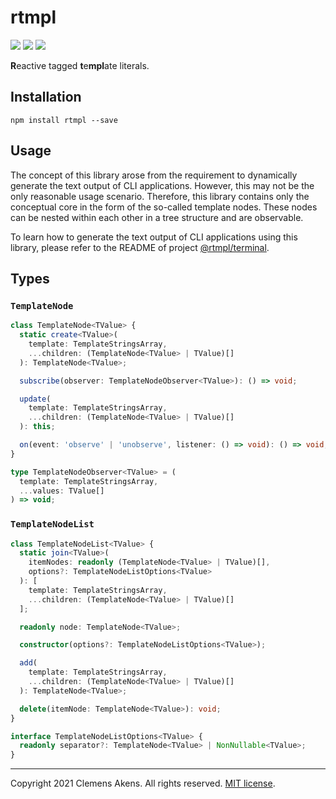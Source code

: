 # rtmpl

[![][ci-badge]][ci-link] [![][version-badge]][version-link]
[![][license-badge]][license-link]

[ci-badge]: https://github.com/clebert/rtmpl/workflows/CI/badge.svg
[ci-link]: https://github.com/clebert/rtmpl
[version-badge]: https://badgen.net/npm/v/rtmpl
[version-link]: https://www.npmjs.com/package/rtmpl
[license-badge]: https://badgen.net/npm/license/rtmpl
[license-link]: https://github.com/clebert/rtmpl/blob/master/LICENSE.md

**R**eactive tagged **t**e**mpl**ate literals.

## Installation

```
npm install rtmpl --save
```

## Usage

The concept of this library arose from the requirement to dynamically generate
the text output of CLI applications. However, this may not be the only
reasonable usage scenario. Therefore, this library contains only the conceptual
core in the form of the so-called template nodes. These nodes can be nested
within each other in a tree structure and are observable.

To learn how to generate the text output of CLI applications using this library,
please refer to the README of project
[@rtmpl/terminal](https://github.com/clebert/rtmpl-terminal).

## Types

### `TemplateNode`

```ts
class TemplateNode<TValue> {
  static create<TValue>(
    template: TemplateStringsArray,
    ...children: (TemplateNode<TValue> | TValue)[]
  ): TemplateNode<TValue>;

  subscribe(observer: TemplateNodeObserver<TValue>): () => void;

  update(
    template: TemplateStringsArray,
    ...children: (TemplateNode<TValue> | TValue)[]
  ): this;

  on(event: 'observe' | 'unobserve', listener: () => void): () => void;
}
```

```ts
type TemplateNodeObserver<TValue> = (
  template: TemplateStringsArray,
  ...values: TValue[]
) => void;
```

### `TemplateNodeList`

```ts
class TemplateNodeList<TValue> {
  static join<TValue>(
    itemNodes: readonly (TemplateNode<TValue> | TValue)[],
    options?: TemplateNodeListOptions<TValue>
  ): [
    template: TemplateStringsArray,
    ...children: (TemplateNode<TValue> | TValue)[]
  ];

  readonly node: TemplateNode<TValue>;

  constructor(options?: TemplateNodeListOptions<TValue>);

  add(
    template: TemplateStringsArray,
    ...children: (TemplateNode<TValue> | TValue)[]
  ): TemplateNode<TValue>;

  delete(itemNode: TemplateNode<TValue>): void;
}
```

```ts
interface TemplateNodeListOptions<TValue> {
  readonly separator?: TemplateNode<TValue> | NonNullable<TValue>;
}
```

---

Copyright 2021 Clemens Akens. All rights reserved.
[MIT license](https://github.com/clebert/rtmpl/blob/master/LICENSE.md).
